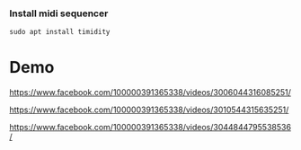 
### Install midi sequencer
`
sudo apt install timidity
`

# Demo
https://www.facebook.com/100000391365338/videos/3006044316085251/

https://www.facebook.com/100000391365338/videos/3010544315635251/

https://www.facebook.com/100000391365338/videos/3044844795538536/